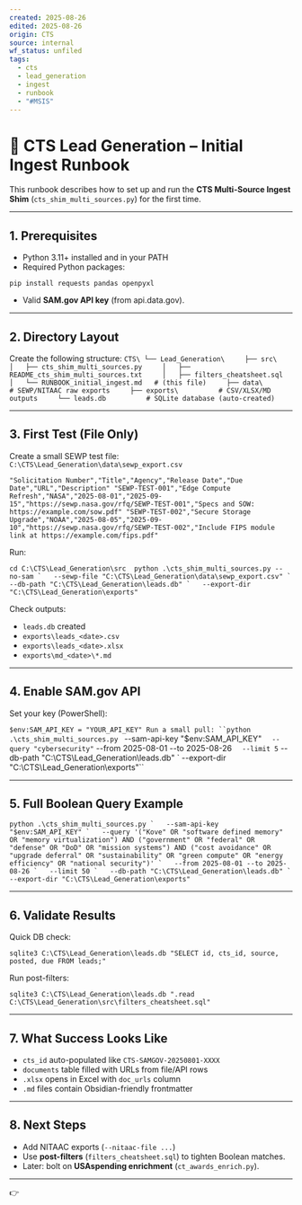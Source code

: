 ```yaml
---
created: 2025-08-26
edited: 2025-08-26
origin: CTS
source: internal
wf_status: unfiled
tags:
  - cts
  - lead_generation
  - ingest
  - runbook
  - "#MSIS"
---
```


# 🚀 CTS Lead Generation – Initial Ingest Runbook

This runbook describes how to set up and run the **CTS Multi-Source Ingest Shim** (`cts_shim_multi_sources.py`) for the first time.

---
## 1. Prerequisites

- Python 3.11+ installed and in your PATH   
- Required Python packages:

`pip install requests pandas openpyxl`

- Valid **SAM.gov API key** (from api.data.gov).

---

## 2. Directory Layout

Create the following structure:
`CTS\ └── Lead_Generation\     ├── src\     │   ├── cts_shim_multi_sources.py     │   ├── README_cts_shim_multi_sources.txt     │   ├── filters_cheatsheet.sql     │   └── RUNBOOK_initial_ingest.md   # (this file)     ├── data\             # SEWP/NITAAC raw exports     ├── exports\          # CSV/XLSX/MD outputs     └── leads.db          # SQLite database (auto-created)`

---
## 3. First Test (File Only)

Create a small SEWP test file:  
`C:\CTS\Lead_Generation\data\sewp_export.csv`

`"Solicitation Number","Title","Agency","Release Date","Due Date","URL","Description" "SEWP-TEST-001","Edge Compute Refresh","NASA","2025-08-01","2025-09-15","https://sewp.nasa.gov/rfq/SEWP-TEST-001","Specs and SOW: https://example.com/sow.pdf" "SEWP-TEST-002","Secure Storage Upgrade","NOAA","2025-08-05","2025-09-10","https://sewp.nasa.gov/rfq/SEWP-TEST-002","Include FIPS module link at https://example.com/fips.pdf"`

Run:

``cd C:\CTS\Lead_Generation\src  python .\cts_shim_multi_sources.py --no-sam `   --sewp-file "C:\CTS\Lead_Generation\data\sewp_export.csv" `   --db-path "C:\CTS\Lead_Generation\leads.db" `   --export-dir "C:\CTS\Lead_Generation\exports"``

Check outputs:

- `leads.db` created
- `exports\leads_<date>.csv`
- `exports\leads_<date>.xlsx`
- `exports\md_<date>\*.md`    

---

## 4. Enable SAM.gov API

Set your key (PowerShell):

`$env:SAM_API_KEY = "YOUR_API_KEY"
Run a small pull:
``python .\cts_shim_multi_sources.py `   --sam-api-key "$env:SAM_API_KEY" `   --query "cybersecurity" `   --from 2025-08-01 --to 2025-08-26 `   --limit 5 `   --db-path "C:\CTS\Lead_Generation\leads.db" `   --export-dir "C:\CTS\Lead_Generation\exports"``

---

## 5. Full Boolean Query Example

``python .\cts_shim_multi_sources.py `   --sam-api-key "$env:SAM_API_KEY" `   --query '("Kove" OR "software defined memory" OR "memory virtualization") AND ("government" OR "federal" OR "defense" OR "DoD" OR "mission systems") AND ("cost avoidance" OR "upgrade deferral" OR "sustainability" OR "green compute" OR "energy efficiency" OR "national security")' `   --from 2025-08-01 --to 2025-08-26 `   --limit 50 `   --db-path "C:\CTS\Lead_Generation\leads.db" `   --export-dir "C:\CTS\Lead_Generation\exports"``

---

## 6. Validate Results

Quick DB check:

`sqlite3 C:\CTS\Lead_Generation\leads.db "SELECT id, cts_id, source, posted, due FROM leads;"`

Run post-filters:

`sqlite3 C:\CTS\Lead_Generation\leads.db ".read C:\CTS\Lead_Generation\src\filters_cheatsheet.sql"`

---

## 7. What Success Looks Like

- `cts_id` auto-populated like `CTS-SAMGOV-20250801-XXXX`    
- `documents` table filled with URLs from file/API rows
- `.xlsx` opens in Excel with `doc_urls` column
- `.md` files contain Obsidian-friendly frontmatter

---

## 8. Next Steps

- Add NITAAC exports (`--nitaac-file ...`)
- Use **post-filters** (`filters_cheatsheet.sql`) to tighten Boolean matches.
- Later: bolt on **USAspending enrichment** (`ct_awards_enrich.py`).    

---

👉